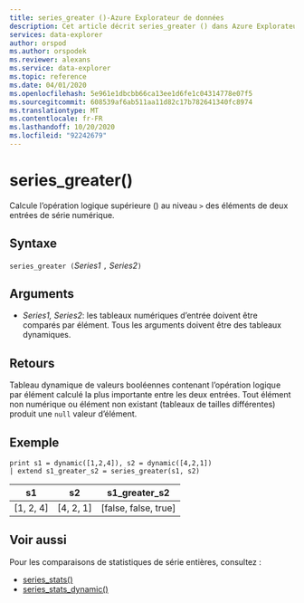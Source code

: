 ```yaml
---
title: series_greater ()-Azure Explorateur de données
description: Cet article décrit series_greater () dans Azure Explorateur de données.
services: data-explorer
author: orspod
ms.author: orspodek
ms.reviewer: alexans
ms.service: data-explorer
ms.topic: reference
ms.date: 04/01/2020
ms.openlocfilehash: 5e961e1dbcbb66ca13ee1d6fe1c04314778e07f5
ms.sourcegitcommit: 608539af6ab511aa11d82c17b782641340fc8974
ms.translationtype: MT
ms.contentlocale: fr-FR
ms.lasthandoff: 10/20/2020
ms.locfileid: "92242679"
---
```

# <a name="series_greater"></a>series_greater()

Calcule l’opération logique supérieure () au niveau `>` des éléments de deux entrées de série numérique.

## <a name="syntax"></a>Syntaxe

`series_greater (`*Series1* `,` *Series2*`)`

## <a name="arguments"></a>Arguments

* *Series1, Series2*: les tableaux numériques d’entrée doivent être comparés par élément. Tous les arguments doivent être des tableaux dynamiques. 

## <a name="returns"></a>Retours

Tableau dynamique de valeurs booléennes contenant l’opération logique par élément calculé la plus importante entre les deux entrées. Tout élément non numérique ou élément non existant (tableaux de tailles différentes) produit une `null` valeur d’élément.

## <a name="example"></a>Exemple

<!-- csl: https://help.kusto.windows.net:443/Samples -->
```kusto
print s1 = dynamic([1,2,4]), s2 = dynamic([4,2,1])
| extend s1_greater_s2 = series_greater(s1, s2)
```

|s1|s2|s1_greater_s2|
|---|---|---|
|[1, 2, 4]|[4, 2, 1]|[false, false, true]|

## <a name="see-also"></a>Voir aussi

Pour les comparaisons de statistiques de série entières, consultez :
* [series_stats()](series-statsfunction.md)
* [series_stats_dynamic()](series-stats-dynamicfunction.md)

